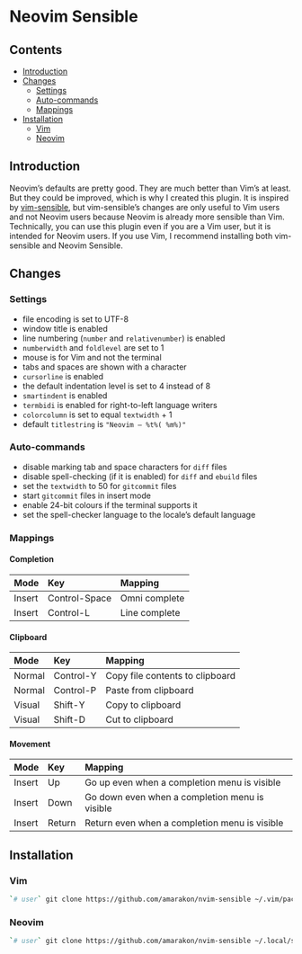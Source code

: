 Neovim Sensible
================

## Contents

-   [Introduction](#introduction)
-   [Changes](#changes)
    -   [Settings](#settings)
    -   [Auto-commands](#auto-commands)
    -   [Mappings](#mappings)
-   [Installation](#installation)
    -   [Vim](#vim)
    -   [Neovim](#neovim)

## Introduction

Neovim’s defaults are pretty good. They are much better than Vim’s at
least. But they could be improved, which is why I created this plugin.
It is inspired by [vim-sensible](https://github.com/tpope/vim-sensible),
but vim-sensible’s changes are only useful to Vim users and not Neovim
users because Neovim is already more sensible than Vim. Technically, you
can use this plugin even if you are a Vim user, but it is intended for
Neovim users. If you use Vim, I recommend installing both vim-sensible
and Neovim Sensible.

## Changes

### Settings

-   file encoding is set to UTF-8
-   window title is enabled
-   line numbering (`number` and `relativenumber`) is enabled
-   `numberwidth` and `foldlevel` are set to 1
-   mouse is for Vim and not the terminal
-   tabs and spaces are shown with a character
-   `cursorline` is enabled
-   the default indentation level is set to 4 instead of 8
-   `smartindent` is enabled
-   `termbidi` is enabled for right-to-left language writers
-   `colorcolumn` is set to equal `textwidth` + 1
-   default `titlestring` is `"Neovim – %t%( %m%)"`

### Auto-commands

-   disable marking tab and space characters for `diff` files
-   disable spell-checking (if it is enabled) for `diff` and `ebuild`
    files
-   set the `textwidth` to 50 for `gitcommit` files
-   start `gitcommit` files in insert mode
-   enable 24-bit colours if the terminal supports it
-   set the spell-checker language to the locale’s default language

### Mappings

#### Completion

<table>
<thead>
<tr>
<th style="text-align:left;">
Mode
</th>
<th style="text-align:left;">
Key
</th>
<th style="text-align:left;">
Mapping
</th>
</tr>
</thead>
<tbody>
<tr>
<td style="text-align:left;">
Insert
</td>
<td style="text-align:left;">
Control-Space
</td>
<td style="text-align:left;">
Omni complete
</td>
</tr>
<tr>
<td style="text-align:left;">
Insert
</td>
<td style="text-align:left;">
Control-L
</td>
<td style="text-align:left;">
Line complete
</td>
</tr>
</tbody>
</table>

#### Clipboard

<table>
<thead>
<tr>
<th style="text-align:left;">
Mode
</th>
<th style="text-align:left;">
Key
</th>
<th style="text-align:left;">
Mapping
</th>
</tr>
</thead>
<tbody>
<tr>
<td style="text-align:left;">
Normal
</td>
<td style="text-align:left;">
Control-Y
</td>
<td style="text-align:left;">
Copy file contents to clipboard
</td>
</tr>
<tr>
<td style="text-align:left;">
Normal
</td>
<td style="text-align:left;">
Control-P
</td>
<td style="text-align:left;">
Paste from clipboard
</td>
</tr>
<tr>
<td style="text-align:left;">
Visual
</td>
<td style="text-align:left;">
Shift-Y
</td>
<td style="text-align:left;">
Copy to clipboard
</td>
</tr>
<tr>
<td style="text-align:left;">
Visual
</td>
<td style="text-align:left;">
Shift-D
</td>
<td style="text-align:left;">
Cut to clipboard
</td>
</tr>
</tbody>
</table>

#### Movement

<table>
<thead>
<tr>
<th style="text-align:left;">
Mode
</th>
<th style="text-align:left;">
Key
</th>
<th style="text-align:left;">
Mapping
</th>
</tr>
</thead>
<tbody>
<tr>
<td style="text-align:left;">
Insert
</td>
<td style="text-align:left;">
Up
</td>
<td style="text-align:left;">
Go up even when a completion menu is visible
</td>
</tr>
<tr>
<td style="text-align:left;">
Insert
</td>
<td style="text-align:left;">
Down
</td>
<td style="text-align:left;">
Go down even when a completion menu is visible
</td>
</tr>
<tr>
<td style="text-align:left;">
Insert
</td>
<td style="text-align:left;">
Return
</td>
<td style="text-align:left;">
Return even when a completion menu is visible
</td>
</tr>
</tbody>
</table>

## Installation

### Vim

``` sh
`# user` git clone https://github.com/amarakon/nvim-sensible ~/.vim/pack/vendor/start/nvim-sensible
```

### Neovim

``` sh
`# user` git clone https://github.com/amarakon/nvim-sensible ~/.local/share/nvim/site/pack/default/start/nvim-sensible
```
